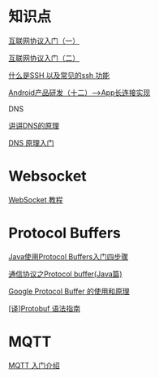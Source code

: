# 知识点

[互联网协议入门（一）](http://www.ruanyifeng.com/blog/2012/05/internet_protocol_suite_part_i.html)

[互联网协议入门（二）](http://www.ruanyifeng.com/blog/2012/06/internet_protocol_suite_part_ii.html)

[什么是SSH 以及常见的ssh 功能](https://blog.csdn.net/u013452337/article/details/80847113)

[Android产品研发（十二）-->App长连接实现](https://blog.csdn.net/qq_23547831/article/details/51690047)

DNS

[讲讲DNS的原理](https://zhuanlan.zhihu.com/p/79350395?hmsr=toutiao.io&utm_medium=toutiao.io&utm_source=toutiao.io)

[DNS 原理入门](http://www.ruanyifeng.com/blog/2016/06/dns.html)

# Websocket

[WebSocket 教程](http://www.ruanyifeng.com/blog/2017/05/websocket.html)

# Protocol Buffers

[Java使用Protocol Buffers入门四步骤](https://blog.csdn.net/xiao__gui/article/details/36643949)

[通信协议之Protocol buffer(Java篇)](https://frank909.blog.csdn.net/article/details/53187780)

[Google Protocol Buffer 的使用和原理](https://www.ibm.com/developerworks/cn/linux/l-cn-gpb/index.html)

[[译]Protobuf 语法指南](https://colobu.com/2015/01/07/Protobuf-language-guide/)

# MQTT

[MQTT 入门介绍](https://www.runoob.com/w3cnote/mqtt-intro.html)







